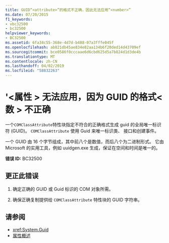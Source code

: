 ```yaml
---
title: GUID“<attribute>”的格式不正确，因此无法应用“<number>”
ms.date: 07/20/2015
f1_keywords:
- vbc32500
- bc32500
helpviewer_keywords:
- BC32500
ms.assetid: 6fa34c55-368e-4d7d-b488-07a3fffe045f
ms.openlocfilehash: ab821db45ae834e82aa134b6f20ded14d43709ef
ms.sourcegitcommit: bce0586f0cccaae6d6cbd625d5a7b824d1d3de4b
ms.translationtype: MT
ms.contentlocale: zh-CN
ms.lasthandoff: 04/02/2019
ms.locfileid: "58832263"
---
```

# <a name="attribute-cannot-be-applied-because-the-format-of-the-guid-number-is-not-correct"></a>'\<属性 > 无法应用，因为 GUID 的格式\<数 > 不正确
一个`COMClassAttribute`特性块指定不符合的正确格式生成 guid 的全局唯一标识符 (GUID)。 `COMClassAttribute` 使用 Guid 来唯一标识类、 接口和创建事件。  
  
 一个 GUID 由 16 个字节组成，其中前八个是数值，而后八个为二进制形式。 它由 Microsoft 的实用工具，例如 uuidgen.exe 生成，保证在空间和时间是唯一的。  
  
 **错误 ID:** BC32500  
  
## <a name="to-correct-this-error"></a>更正此错误  
  
1.  确定正确的 GUID 或 Guid 标识的 COM 对象所需。  
  
2.  确保正确复制提供给 `COMClassAttribute` 特性块的 GUID 字符串。  
  
## <a name="see-also"></a>请参阅

- <xref:System.Guid>
- [属性概述](../../../visual-basic/programming-guide/concepts/attributes/index.md)
